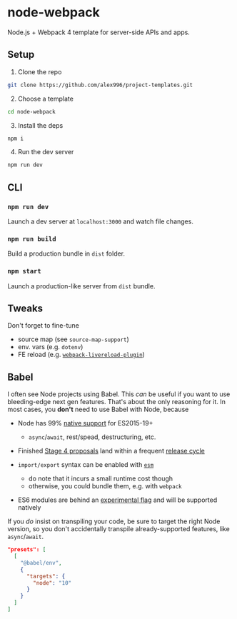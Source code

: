 # node-webpack

Node.js + Webpack 4 template for server-side APIs and apps.

## Setup

1. Clone the repo
```sh
git clone https://github.com/alex996/project-templates.git
```

2. Choose a template
```sh
cd node-webpack
```

3. Install the deps
```sh
npm i
```

4. Run the dev server
```sh
npm run dev
```

## CLI

### `npm run dev`

Launch a dev server at `localhost:3000` and watch file changes.

### `npm run build`

Build a production bundle in `dist` folder.

### `npm start`

Launch a production-like server from `dist` bundle.

## Tweaks

Don't forget to fine-tune

- source map (see `source-map-support`)
- env. vars (e.g. `dotenv`)
- FE reload (e.g. [`webpack-livereload-plugin`](https://www.npmjs.com/package/webpack-livereload-plugin))

## Babel

I often see Node projects using Babel. This _can_ be useful if you want to use bleeding-edge next gen features. That's about the only reasoning for it. In most cases, you **don't** need to use Babel with Node, because

- Node has 99% [native support](https://node.green) for ES2015-19+
  - `async`/`await`, rest/spead, destructuring, etc.

- Finished [Stage 4 proposals](https://github.com/tc39/proposals/blob/master/finished-proposals.md) land within a frequent [release cycle](https://github.com/nodejs/Release#release-schedule)

- `import/export` syntax can be enabled with [`esm`](https://github.com/standard-things/esm)
  - do note that it incurs a small runtime cost though
  - otherwise, you could bundle them, e.g. with `webpack`

- ES6 modules are behind an [experimental flag](https://nodejs.org/api/esm.html) and will be supported natively

If you _do_ insist on transpiling your code, be sure to target the right Node version, so you don't accidentally transpile already-supported features, like `async`/`await`.

```json
"presets": [
  [
    "@babel/env",
    {
      "targets": {
        "node": "10"
      }
    }
  ]
]
```
